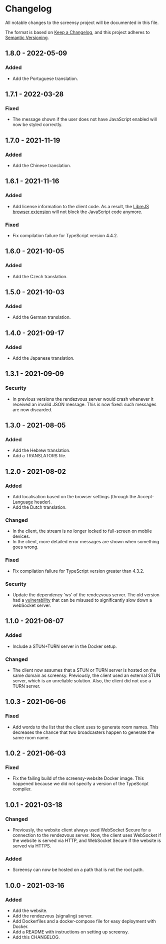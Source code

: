 # Changelog

All notable changes to the screensy project will be documented in this file.

The format is based on [Keep a Changelog], and this project adheres to
[Semantic Versioning].

## 1.8.0 - 2022-05-09

### Added

-   Add the Portuguese translation.

## 1.7.1 - 2022-03-28

### Fixed

-   The message shown if the user does not have JavaScript enabled will now be
    styled correctly.

## 1.7.0 - 2021-11-19

### Added

-   Add the Chinese translation.

## 1.6.1 - 2021-11-16

### Added

-   Add license information to the client code. As a result, the
    [LibreJS browser extension] will not block the JavaScript code anymore.

### Fixed

-   Fix compilation failure for TypeScript version 4.4.2.

## 1.6.0 - 2021-10-05

### Added

-   Add the Czech translation.

## 1.5.0 - 2021-10-03

### Added

-   Add the German translation.

## 1.4.0 - 2021-09-17

### Added

-   Add the Japanese translation.

## 1.3.1 - 2021-09-09

### Security

-   In previous versions the rendezvous server would crash whenever it received an
    invalid JSON message. This is now fixed: such messages are now discarded.

## 1.3.0 - 2021-08-05

### Added

-   Add the Hebrew translation.
-   Add a TRANSLATORS file.

## 1.2.0 - 2021-08-02

### Added

-   Add localisation based on the browser settings (through the Accept-Language
    header).
-   Add the Dutch translation.

### Changed

-   In the client, the stream is no longer locked to full-screen on mobile
    devices.
-   In the client, more detailed error messages are shown when something goes
    wrong.

### Fixed

-   Fix compilation failure for TypeScript version greater than 4.3.2.

### Security

-   Update the dependency 'ws' of the rendezvous server. The old version had a
    [vulnerability] that can be misused to significantly slow down a webSocket
    server.

## 1.1.0 - 2021-06-07

### Added

-   Include a STUN+TURN server in the Docker setup.

### Changed

-   The client now assumes that a STUN or TURN server is hosted on the same domain
    as screensy. Previously, the client used an external STUN server, which is an
    unreliable solution. Also, the client did not use a TURN server.

## 1.0.3 - 2021-06-06

### Fixed

-   Add words to the list that the client uses to generate room names. This
    decreases the chance that two broadcasters happen to generate the same room
    name.

## 1.0.2 - 2021-06-03

### Fixed

-   Fix the failing build of the screensy-website Docker image. This happened
    because we did not specify a version of the TypeScript compiler.

## 1.0.1 - 2021-03-18

### Changed

-   Previously, the website client always used WebSocket Secure for a connection
    to the rendezvous server. Now, the client uses WebSocket if the website is
    served via HTTP, and WebSocket Secure if the website is served via HTTPS.

### Added

-   Screensy can now be hosted on a path that is not the root path.

## 1.0.0 - 2021-03-16

### Added

-   Add the website.
-   Add the rendezvous (signaling) server.
-   Add Dockerfiles and a docker-compose file for easy deployment with Docker.
-   Add a README with instructions on setting up screensy.
-   Add this CHANGELOG.

[keep a changelog]: https://keepachangelog.com/en/1.0.0/
[semantic versioning]: https://semver.org/spec/v2.0.0.html
[librejs browser extension]: https://www.gnu.org/software/librejs/
[vulnerability]: https://www.npmjs.com/advisories/1748
